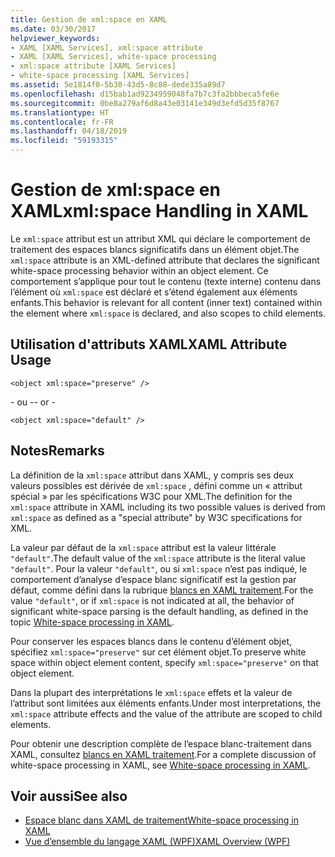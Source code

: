 ```yaml
---
title: Gestion de xml:space en XAML
ms.date: 03/30/2017
helpviewer_keywords:
- XAML [XAML Services], xml:space attribute
- XAML [XAML Services], white-space processing
- xml:space attribute [XAML Services]
- white-space processing [XAML Services]
ms.assetid: 5e1814f0-5b30-43d5-8c88-dede335a89d7
ms.openlocfilehash: d15bab1ad9234959048fa7b7c3fa2bbbeca5fe6e
ms.sourcegitcommit: 0be8a279af6d8a43e03141e349d3efd5d35f8767
ms.translationtype: HT
ms.contentlocale: fr-FR
ms.lasthandoff: 04/18/2019
ms.locfileid: "59193315"
---
```

# <a name="xmlspace-handling-in-xaml"></a><span data-ttu-id="d6211-102">Gestion de xml:space en XAML</span><span class="sxs-lookup"><span data-stu-id="d6211-102">xml:space Handling in XAML</span></span>
<span data-ttu-id="d6211-103">Le `xml:space` attribut est un attribut XML qui déclare le comportement de traitement des espaces blancs significatifs dans un élément objet.</span><span class="sxs-lookup"><span data-stu-id="d6211-103">The `xml:space` attribute is an XML-defined attribute that declares the significant white-space processing behavior within an object element.</span></span> <span data-ttu-id="d6211-104">Ce comportement s’applique pour tout le contenu (texte interne) contenu dans l’élément où `xml:space` est déclaré et s’étend également aux éléments enfants.</span><span class="sxs-lookup"><span data-stu-id="d6211-104">This behavior is relevant for all content (inner text) contained within the element where `xml:space` is declared, and also scopes to child elements.</span></span>  
  
## <a name="xaml-attribute-usage"></a><span data-ttu-id="d6211-105">Utilisation d'attributs XAML</span><span class="sxs-lookup"><span data-stu-id="d6211-105">XAML Attribute Usage</span></span>  
  
```xaml  
<object xml:space="preserve" />  
```  
  
 <span data-ttu-id="d6211-106">\- ou -</span><span class="sxs-lookup"><span data-stu-id="d6211-106">\- or -</span></span>  
  
```xaml  
<object xml:space="default" />  
```  
  
## <a name="remarks"></a><span data-ttu-id="d6211-107">Notes</span><span class="sxs-lookup"><span data-stu-id="d6211-107">Remarks</span></span>  
 <span data-ttu-id="d6211-108">La définition de la `xml:space` attribut dans XAML, y compris ses deux valeurs possibles est dérivée de `xml:space` , défini comme un « attribut spécial » par les spécifications W3C pour XML.</span><span class="sxs-lookup"><span data-stu-id="d6211-108">The definition for the `xml:space` attribute in XAML including its two possible values is derived from `xml:space` as defined as a "special attribute" by W3C specifications for XML.</span></span>  
  
 <span data-ttu-id="d6211-109">La valeur par défaut de la `xml:space` attribut est la valeur littérale `"default"`.</span><span class="sxs-lookup"><span data-stu-id="d6211-109">The default value of the `xml:space` attribute is the literal value `"default"`.</span></span> <span data-ttu-id="d6211-110">Pour la valeur `"default"`, ou si `xml:space` n’est pas indiqué, le comportement d’analyse d’espace blanc significatif est la gestion par défaut, comme défini dans la rubrique [blancs en XAML traitement](whitespace-processing-in-xaml.md).</span><span class="sxs-lookup"><span data-stu-id="d6211-110">For the value `"default"`, or if `xml:space` is not indicated at all, the behavior of significant white-space parsing is the default handling, as defined in the topic [White-space processing in XAML](whitespace-processing-in-xaml.md).</span></span>  
  
 <span data-ttu-id="d6211-111">Pour conserver les espaces blancs dans le contenu d’élément objet, spécifiez `xml:space="preserve"` sur cet élément objet.</span><span class="sxs-lookup"><span data-stu-id="d6211-111">To preserve white space within object element content, specify `xml:space="preserve"` on that object element.</span></span>  
  
 <span data-ttu-id="d6211-112">Dans la plupart des interprétations le `xml:space` effets et la valeur de l’attribut sont limitées aux éléments enfants.</span><span class="sxs-lookup"><span data-stu-id="d6211-112">Under most interpretations, the `xml:space` attribute effects and the value of the attribute are scoped to child elements.</span></span>  
  
 <span data-ttu-id="d6211-113">Pour obtenir une description complète de l’espace blanc-traitement dans XAML, consultez [blancs en XAML traitement](whitespace-processing-in-xaml.md).</span><span class="sxs-lookup"><span data-stu-id="d6211-113">For a complete discussion of white-space processing in XAML, see [White-space processing in XAML](whitespace-processing-in-xaml.md).</span></span>  
  
## <a name="see-also"></a><span data-ttu-id="d6211-114">Voir aussi</span><span class="sxs-lookup"><span data-stu-id="d6211-114">See also</span></span>

- [<span data-ttu-id="d6211-115">Espace blanc dans XAML de traitement</span><span class="sxs-lookup"><span data-stu-id="d6211-115">White-space processing in XAML</span></span>](whitespace-processing-in-xaml.md)
- [<span data-ttu-id="d6211-116">Vue d’ensemble du langage XAML (WPF)</span><span class="sxs-lookup"><span data-stu-id="d6211-116">XAML Overview (WPF)</span></span>](../wpf/advanced/xaml-overview-wpf.md)

